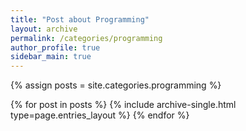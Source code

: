 ```yaml
---
title: "Post about Programming"
layout: archive
permalink: /categories/programming
author_profile: true
sidebar_main: true
---
```


{% assign posts = site.categories.programming %}

{% for post in posts %}
  {% include archive-single.html type=page.entries_layout %}
{% endfor %}
